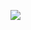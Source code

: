 ![](https://komarev.com/ghpvc/?username=your-github-piercedskin&color=ffffff&label=witnesses&base=1000) 

